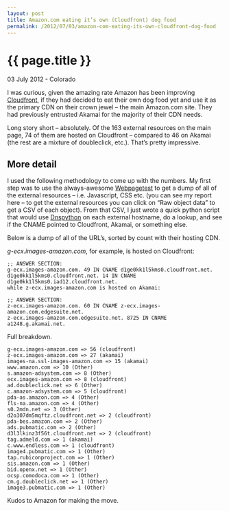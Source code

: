```yaml
---
layout: post
title: Amazon.com eating it’s own (Cloudfront) dog food
permalink: /2012/07/03/amazon-com-eating-its-own-cloudfront-dog-food
---
```


{{ page.title }}
================

<p class="meta">03 July 2012 - Colorado</p>

I was curious, given the amazing rate Amazon has been improving [Cloudfront](http://aws.amazon.com/cloudfront/), if they had decided to eat their own dog food yet and use it as the primary CDN on their crown jewel – the main Amazon.com site.  They had previously entrusted Akamai for the majority of their CDN needs.

Long story short – absolutely.  Of the 163 external resources on the main page, 74 of them are hosted on Cloudfront – compared to 46 on Akamai (the rest are a mixture of doubleclick, etc.).  That’s pretty impressive.

## More detail

I used the following methodology to come up with the numbers.  My first step was to use the always-awesome [Webpagetest](http://webpagetest.org) to get a dump of all of the external resources – i.e. Javascript, CSS etc. (you can see my report here – to get the external resources you can click on “Raw object data” to get a CSV of each object).  From that CSV, I just wrote a quick python script that would use [Dnspython](http://dnspython.org) on each external hostname, do a lookup, and see if the CNAME pointed to Cloudfront, Akamai, or something else.

Below is a dump of all of the URL’s, sorted by count with their hosting CDN.

*g-ecx.images-amazon.com*, for example, is hosted on Cloudfront:

    ;; ANSWER SECTION:
    g-ecx.images-amazon.com. 49 IN CNAME d1ge0kk1l5kms0.cloudfront.net.
    d1ge0kk1l5kms0.cloudfront.net. 14 IN CNAME d1ge0kk1l5kms0.iad12.cloudfront.net.
    while z-ecx.images-amazon.com is hosted on Akamai:

    ;; ANSWER SECTION:
    z-ecx.images-amazon.com. 60 IN CNAME z-ecx.images-amazon.com.edgesuite.net.
    z-ecx.images-amazon.com.edgesuite.net. 8725 IN CNAME a1248.g.akamai.net.

Full breakdown.

    g-ecx.images-amazon.com => 56 (cloudfront)
    z-ecx.images-amazon.com => 27 (akamai)
    images-na.ssl-images-amazon.com => 15 (akamai)
    www.amazon.com => 10 (Other)
    s.amazon-adsystem.com => 8 (Other)
    ecx.images-amazon.com => 8 (cloudfront)
    ad.doubleclick.net => 6 (Other)
    c.amazon-adsystem.com => 5 (cloudfront)
    pda-as.amazon.com => 4 (Other)
    fls-na.amazon.com => 4 (Other)
    s0.2mdn.net => 3 (Other)
    d2o307dm5mqftz.cloudfront.net => 2 (cloudfront)
    pda-bes.amazon.com => 2 (Other)
    ads.pubmatic.com => 2 (Other)
    d3l3lkinz3f56t.cloudfront.net => 2 (cloudfront)
    tag.admeld.com => 1 (akamai)
    c.www.endless.com => 1 (cloudfront)
    image4.pubmatic.com => 1 (Other)
    tap.rubiconproject.com => 1 (Other)
    sis.amazon.com => 1 (Other)
    bid.openx.net => 1 (Other)
    ocsp.comodoca.com => 1 (Other)
    cm.g.doubleclick.net => 1 (Other)
    image3.pubmatic.com => 1 (Other)

Kudos to Amazon for making the move.
